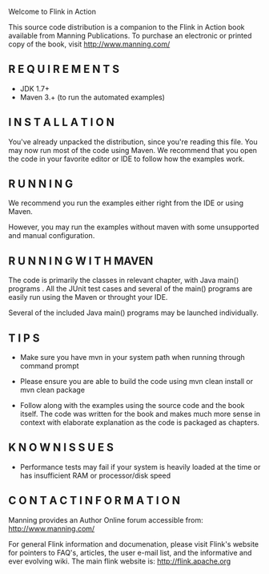 Welcome to Flink in Action 

This source code distribution is a companion to the
Flink in Action book available from Manning Publications.
To purchase an electronic or printed copy of the book,
visit http://www.manning.com/

R E Q U I R E M E N T S
-----------------------
  * JDK 1.7+
  * Maven 3.+ (to run the automated examples)

I N S T A L L A T I O N
-----------------------
You've already unpacked the distribution, since you're reading this 
file. You may now run most of the code using Maven.  We recommend
that you open the code in your favorite editor or IDE to follow how 
the examples work.

R U N N I N G
-------------
We recommend you run the examples either right from the IDE or using 
Maven.

However, you may run the examples without maven with some
unsupported and manual configuration.



R U N N I N G     W I T H    MAVEN
----------------------------------
The code is primarily  the classes in relevant chapter, with  Java main()
programs .  All the JUnit test cases and several of the main() 
programs are easily run using the Maven or throught your IDE.


Several of the included Java main() programs may be launched 
individually.  





	

T I P S
-------
  *  Make sure you have mvn in your system  path when running 
  through command prompt

  * Please ensure you are able to build the code using mvn clean install 
    or mvn clean package

 
  * Follow along with the examples using the source code and the
    book itself.  The code was written for the book and makes much
    more sense in context with elaborate explanation as the code is 
    packaged as chapters.
    
    

K N O W N   I S S U E S
-----------------------
  * Performance tests may fail if your system is heavily loaded at
    the time or has insufficient RAM or processor/disk speed
  
  
C O N T A C T    I N F O R M A T I O N
--------------------------------------
Manning provides an Author Online forum accessible from:
	http://www.manning.com/


For general Flink information and documenation, please visit
Flink's website for pointers to FAQ's, articles, the user e-mail 
list, and the informative and ever evolving wiki.  The main flink
website is: http://flink.apache.org